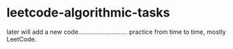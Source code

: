 # leetcode-algorithmic-tasks

later will add a new code............................
practice from time to time,
mostly LeetCode.


